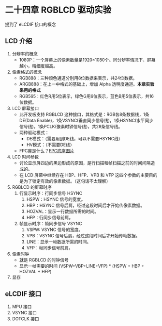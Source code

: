 # 二十四章 RGBLCD 驱动实验

提到了 eLCDIF 接口的概念

## LCD 介绍

1. 分辨率的概念
   - 1080P：一个屏幕上的像素数量是1920×1080个。同分辨率情况下，屏幕越小，精细度越高。
2. 像素格式的概念
   - RGB888：三种颜色通道分别用8位数据来表示，共24位数据。
   - ARGB888：在上一中格式的基础上，增加 Alpha 透明度通道。<b>本章实验采用的格式</b>
   - RGB565：红色R用5位表示，绿色G用6位表示，蓝色B用5位表示，共16位数据。
3. LCD 屏幕接口
   - 此开发板支持 RGBLCD 这种接口，其格式是：RGB各8条数据线，1条DE(Data Enable)，1条VSYNC(垂直同步信号线)，1条HSYNC(水平同步信号线)，1条PCLK(像素时钟信号线)，共28条信号线。
   - 两种驱动模式：
     - DE模式：（需要用到DE线，可以不需要HSYNC线）
     - HV模式：（不需要DE线）
   - FPC座是什么？[FPC底座图片](https://china-bs-imgs.coovee.com/2004/12-04/15_03_26_25_0211355546631625446.jpg)
4. LCD 时间参数
   - 讨论显示屏四边的黑边形成的原因，是行扫描和帧扫描之前的时间间隔造成的。
   - 在 LCD 屏幕中继续存在 HBP、HFP、VPB 和 VFP 这四个参数的主要目的是为了锁定有效的像素数据。（这句话不太理解）
5. RGBLCD 的屏幕时序
   1. 行显示时序：行同步信号 HSYNC
      1. HSPW：HSYNC 信号的宽度。
      2. HBP：HSYNC 信号后肩，经过这段时间后才开始传像素数据。
      3. HOZVAL：显示一行数据所需的时间。
      4. HFP：行同步信号前肩。
   2. 帧显示时序：帧同步信号 VSYNC
      1. VSPW: VSYNC 信号的宽度。
      2. VPB：VSYNC 信号后肩，经过这段时间后才开始传帧数据。
      3. LINE：显示一帧数据所需的时间。
      4. VFP：帧同步信号前肩。
6. 像素时钟
   - 就是 RGBLCD 的时钟信号
   - 显示一帧需要的时间 (VSPW+VBP+LINE+VFP) * (HSPW + HBP + HOZVAL + HFP)
7. 显存

## eLCDIF 接口

1. MPU 接口
2. VSYNC 接口
3. DOTCLK 接口